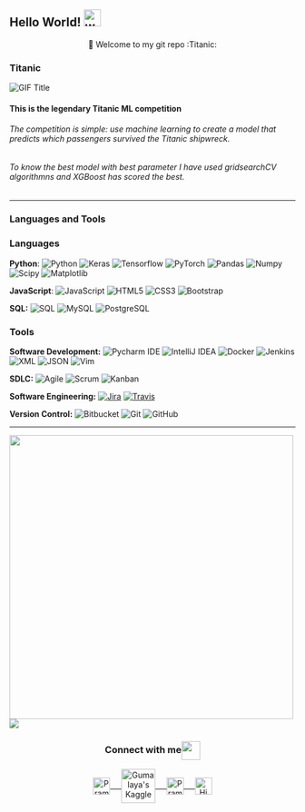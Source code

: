 ## Hello World! <img alt="wave" src="https://raw.githubusercontent.com/MartinHeinz/MartinHeinz/master/wave.gif" width="30px">

<div align="center"> 🚀 Welcome to my git repo :Titanic:</div>

### Titanic 
![GIF Title](https://i.giphy.com/media/v1.Y2lkPTc5MGI3NjExbW55NjRvaHMyenoyaW5rcGZpZ3VodDYzcndnZDN3YjF6NzNleWVmdSZlcD12MV9pbnRlcm5hbF9naWZfYnlfaWQmY3Q9Zw/OJw4CDbtu0jde/giphy.gif)


#### This is the legendary Titanic ML competition
###### The competition is simple: use machine learning to create a model that predicts which passengers survived the Titanic shipwreck.


###### To know the best model with best parameter I have used gridsearchCV algorithmns and XGBoost has scored the best.
---

### Languages and Tools 

### Languages
  **Python**:
  ![Python](https://img.shields.io/badge/-Python-black?style=flat&logo=python)
  ![Keras](https://img.shields.io/badge/-Keras-D00000?style=flat&logo=Keras)
  ![Tensorflow](https://img.shields.io/badge/-Tensorflow-gray?style=flat&logo=tensorflow)
  ![PyTorch](https://img.shields.io/badge/-PyTorch-EE4C2C?style=flat&logo=PyTorch&logoColor=white)
  ![Pandas](https://img.shields.io/badge/-Pandas-150458?style=flat&logo=Pandas)
  ![Numpy](https://img.shields.io/badge/-Numpy-lightgray?style=flat&logo=Numpy&logoColor=white)
  ![Scipy](https://img.shields.io/badge/-Scipy-blue?style=flat&logo=Scipy&logoColor=white)
  ![Matplotlib](https://img.shields.io/badge/-Matplotlib-black?style=flat&logo=Matplotlib&logoColor=white)

  **JavaScript**: 
  ![JavaScript](https://img.shields.io/badge/-JavaScript-black?style=flat&logo=javascript)
  ![HTML5](https://img.shields.io/badge/-HTML5-E34F26?style=flat&logo=html5&logoColor=white) 
  ![CSS3](https://img.shields.io/badge/-CSS3-1572B6?style=flat&logo=css3) 
  ![Bootstrap](https://img.shields.io/badge/-Bootstrap-purple?style=flat&logo=bootstrap) 

  **SQL:**
  ![SQL](https://img.shields.io/badge/-SQL-orange?style=flat&logo=sql)
  ![MySQL](https://img.shields.io/badge/-MySQL-lightgray?style=flat&logo=mysql)
  ![PostgreSQL](https://img.shields.io/badge/-PostgreSQL-blue?style=flat&logo=postgresql)

### Tools

**Software Development:**
![Pycharm IDE](https://img.shields.io/badge/PyCharm-000000?logo=PyCharm&logoColor=white)
![IntelliJ IDEA](https://img.shields.io/badge/-red?style=flat&logo=IntelliJ-IDEA&logoColor=white)
![Docker](https://img.shields.io/badge/-2496ED?style=flat&logo=Docker&logoColor=white)
![Jenkins](https://img.shields.io/badge/Jenkins-gray?style=flat&logo=jenkins) 
![XML](https://img.shields.io/badge/-XML-orange?style=flat&logo=xml)
![JSON](https://img.shields.io/badge/-JSON-lightgray?style=flat&logo=json)
![Vim](https://img.shields.io/badge/-019733?style=flat&logo=Vim&logoColor=white)

**SDLC:**
![Agile](https://img.shields.io/badge/Agile-blue?style=flat&logo=Agile&logoColor=white) ![Scrum](https://img.shields.io/badge/Scrum-green?style=flat&logo=Scrum&logoColor=white) ![Kanban](https://img.shields.io/badge/Kanban-red?style=flat&logo=Kanban&logoColor=white)

**Software Engineering:**
[![Jira](https://img.shields.io/badge/-Jira-0052CC?style=flat&logo=jira&logoColor=white&link=https://github.com/Quananhle)](https://github.com/Quananhle)
[![Travis](https://img.shields.io/badge/-Travis-red?style=flat&logo=travis&logoColor=white&link=https://github.com/Quananhle)](https://github.com/Quananhle) 

**Version Control:**
![Bitbucket](https://img.shields.io/badge/-Bitbucket-blue?style=flat&logo=bitbucket)
![Git](https://img.shields.io/badge/-Git-black?style=flat&logo=git) 
![GitHub](https://img.shields.io/badge/-GitHub-181717?style=flat&logo=github)

---


<!--START_SECTION:waka-->
<img align='left'   width="500" src="https://github-readme-stats.vercel.app/api?username=himalayaashish&show_icons=true&title_color=fff&icon_color=79ff97&text_color=9f9f9f&bg_color=151515"> 
<img align="center" src="https://github-readme-stats.vercel.app/api/top-langs/?username=himalayaashish&hide=css,hack&title_color=ffffff&text_color=c9cacc&icon_color=2bbc8a&bg_color=1d1f21" />

<a>
<div align="center">
  <h3 align="center">Connect with me<img align="center" src="https://github.com/rajput2107/rajput2107/blob/master/Assets/Handshake.gif" height="33px" /></h3> 
</div>
<p align="center">
 <a href="https://www.linkedin.com/in/himalayaashish/" target="blank">
  <img align="center" alt="Pramod's LinkedIn" width="30px" src="https://www.vectorlogo.zone/logos/linkedin/linkedin-icon.svg" /> &nbsp; &nbsp;
 </a>
 <a href="https://www.kaggle.com/himalayaashish" target="blank">
  <img align="center" alt="Gumalaya's Kaggle" width="60px" src="https://www.vectorlogo.zone/logos/kaggle/kaggle-ar21.svg" /> &nbsp; &nbsp;
 </a>
 <a href="https://twitter.com/himalayaashish" target="blank">
  <img align="center" alt="Pramod's Twitter" width="30px" src="https://www.vectorlogo.zone/logos/twitter/twitter-official.svg" /> &nbsp; &nbsp;
 </a>
 <a href="https://medium.com/@himalayaashish" target="blank">
  <img align="center" alt="Himalaya's Twitter" width="30px" src="https://www.vectorlogo.zone/logos/medium/medium-tile.svg" />
 </a> 
  <br/>
  <br/>
</a>
